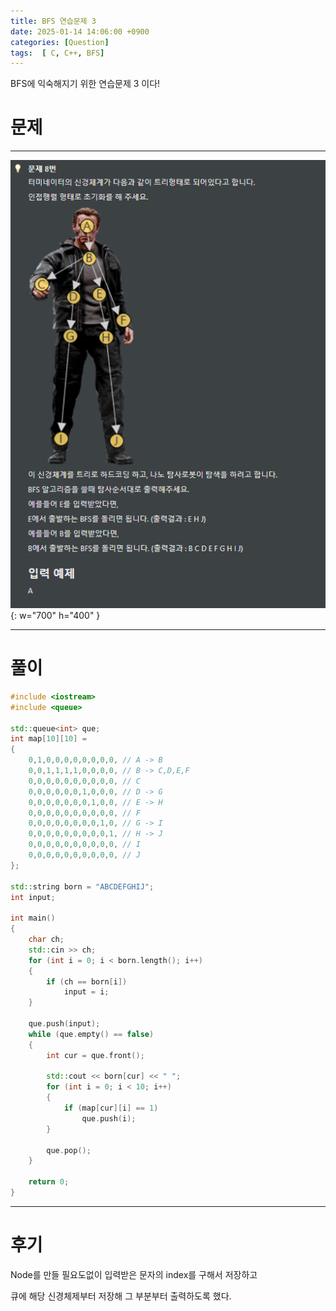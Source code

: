 ```yaml
---
title: BFS 연습문제 3
date: 2025-01-14 14:06:00 +0900
categories: [Question]  
tags:  [ C, C++, BFS]
---
```


BFS에 익숙해지기 위한 연습문제 3 이다!

# 문제   
---------------------------------------
![Desktop View](/assets/img/bfs3.png){: w="700" h="400" }

---------------------------------------

# 풀이

```c++
#include <iostream>
#include <queue>

std::queue<int> que;
int map[10][10] =
{
    0,1,0,0,0,0,0,0,0,0, // A -> B
    0,0,1,1,1,1,0,0,0,0, // B -> C,D,E,F
    0,0,0,0,0,0,0,0,0,0, // C 
    0,0,0,0,0,0,1,0,0,0, // D -> G
    0,0,0,0,0,0,0,1,0,0, // E -> H
    0,0,0,0,0,0,0,0,0,0, // F
    0,0,0,0,0,0,0,0,1,0, // G -> I
    0,0,0,0,0,0,0,0,0,1, // H -> J
    0,0,0,0,0,0,0,0,0,0, // I
    0,0,0,0,0,0,0,0,0,0, // J
};

std::string born = "ABCDEFGHIJ";
int input;

int main()
{
    char ch;
    std::cin >> ch;
    for (int i = 0; i < born.length(); i++)
    {
        if (ch == born[i])
            input = i;
    }
    
    que.push(input);
    while (que.empty() == false)
    {
        int cur = que.front();
        
        std::cout << born[cur] << " ";
        for (int i = 0; i < 10; i++)
        {
            if (map[cur][i] == 1)
                que.push(i);
        }
        
        que.pop();
    }
    
    return 0;
}
```
---------------------------------------

# 후기

Node를 만들 필요도없이 입력받은 문자의 index를 구해서 저장하고

큐에 해당 신경체제부터 저장해 그 부분부터 출력하도록 했다.

